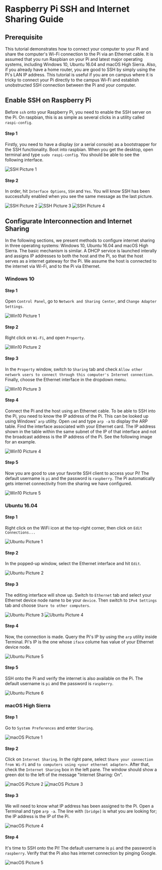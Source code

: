 Raspberry Pi SSH and Internet Sharing Guide
===

## Prerequisite
This tutorial demonstrates how to connect your computer to your Pi and share the computer's Wi-Fi connection to the Pi via an Ethernet cable. It is assumed that you run Raspbian on your Pi and latest major operating systems, including Windows 10, Ubuntu 16.04 and macOS High Sierra. Also, if you already have a home router, you are good to SSH by simply using the Pi's LAN IP address. This tutorial is useful if you are on campus where it is tricky to connect your Pi directly to the campus Wi-Fi and establish unobstructed SSH connection between the Pi and your computer.

## Enable SSH on Raspberry Pi
Before `ssh` onto your Raspberry Pi, you need to enable the SSH server on the Pi. On raspbian, this is as simple as several clicks in a utility called `raspi-config`.

#### Step 1
Firstly, you need to have a display (or a serial console) as a bootstrapper for the SSH functionality. Boot into raspbian. When you get the desktop, open terminal and type `sudo raspi-config`. You should be able to see the following interface.

![SSH Picture 1](https://github.com/Klamath233/ecexxx/raw/master/docs/pics/ssh_1.png)

#### Step 2
In order, hit `Interface Options`, `SSH` and `Yes`. You will know SSH has been successfully enabled when you see the same message as the last picture.

![SSH Picture 2](https://github.com/Klamath233/ecexxx/raw/master/docs/pics/ssh_2.png)
![SSH Picture 3](https://github.com/Klamath233/ecexxx/raw/master/docs/pics/ssh_3.png)
![SSH Picture 4](https://github.com/Klamath233/ecexxx/raw/master/docs/pics/ssh_4.png)

## Configurate Interconnection and Internet Sharing
In the following sections, we present methods to configure internet sharing in three operating systems: Windows 10, Ubuntu 16.04 and macOS High Sierra. The basic mechanism is similar. A DHCP service is launched interally and assigns IP addresses to both the host and the Pi, so that the host serves as a internet gateway for the Pi. We assume the host is connected to the internet via Wi-Fi, and to the Pi via Ethernet.

### Windows 10
#### Step 1
Open `Control Panel`, go to `Network and Sharing Center`, and `Change Adapter Settings`.

![Win10 Picture 1](https://github.com/Klamath233/ecexxx/raw/master/docs/pics/win10_1.png)

#### Step 2
Right click on `Wi-Fi`, and open `Property`.

![Win10 Picture 2](https://github.com/Klamath233/ecexxx/raw/master/docs/pics/win10_2.png)


#### Step 3
In the `Property` window, switch to `Sharing` tab and check `Allow other network users to connect through this computer's Internet connection`. Finally, choose the Ethernet interface in the dropdown menu.

![Win10 Picture 3](https://github.com/Klamath233/ecexxx/raw/master/docs/pics/win10_3.png)

#### Step 4
Connect the Pi and the host using an Ethernet cable. To be able to SSH into the Pi, you need to know the IP address of the Pi. This can be looked up using Windows' `arp` utility. Open `cmd` and type `arp -a` to display the ARP table. Find the interface associated with your Ethernet card. The IP address shown in the table within the same subnet of the IP of that interface and not the broadcast address is the IP address of the Pi. See the following image for an example.

![Win10 Picture 4](https://github.com/Klamath233/ecexxx/raw/master/docs/pics/win10_4.png)

#### Step 5
Now you are good to use your favorite SSH client to access your Pi! The default username is `pi` and the password is `raspberry`. The Pi automatically gets internet connectivity from the sharing we have configured.

![Win10 Picture 5](https://github.com/Klamath233/ecexxx/raw/master/docs/pics/win10_5.png)

### Ubuntu 16.04
#### Step 1
Right click on the WiFi icon at the top-right corner, then click on `Edit Connections...`

![Ubuntu Picture 1](https://github.com/Klamath233/ecexxx/raw/master/docs/pics/ubuntu_1.png)

#### Step 2
In the popped-up window, select the Ethernet interface and hit `Edit`.

![Ubuntu Picture 2](https://github.com/Klamath233/ecexxx/raw/master/docs/pics/ubuntu_2.png)

#### Step 3
The editing interface will show up. Switch to `Ethernet` tab and select your Ethernet device node name to be your `device`. Then switch to `IPv4 Settings` tab and choose `Share to other computers`.

![Ubuntu Picture 3](https://github.com/Klamath233/ecexxx/raw/master/docs/pics/ubuntu_3.png)
![Ubuntu Picture 4](https://github.com/Klamath233/ecexxx/raw/master/docs/pics/ubuntu_4.png)

#### Step 4
Now, the connection is made. Query the Pi's IP by using the `arp` utility inside Terminal. Pi's IP is the one whose `iface` colume has value of your Ethernet device node.

![Ubuntu Picture 5](https://github.com/Klamath233/ecexxx/raw/master/docs/pics/ubuntu_5.png)

#### Step 5
SSH onto the Pi and verify the internet is also available on the Pi. The default username is `pi` and the password is `raspberry`.

![Ubuntu Picture 6](https://github.com/Klamath233/ecexxx/raw/master/docs/pics/ubuntu_6.png)

### macOS High Sierra
#### Step 1
Go to `System Preferences` and enter `Sharing`.

![macOS Picture 1](https://github.com/Klamath233/ecexxx/raw/master/docs/pics/macOS_1.png)

#### Step 2
Click on `Internet Sharing`. In the right pane, select `Share your connection from Wi-Fi` and `to computers using <your ethernet adapter>`. After that, check the `Internet Sharing` box in the left pane. The window should show a green dot to the left of the message "Internet Sharing: On".

![macOS Picture 2](https://github.com/Klamath233/ecexxx/raw/master/docs/pics/macOS_2.png)
![macOS Picture 3](https://github.com/Klamath233/ecexxx/raw/master/docs/pics/macOS_3.png)

#### Step 3
We will need to know what IP address has been assigned to the Pi. Open a Terminal and type `arp -a`. The line with `[bridge]` is what you are looking for; the IP address is the IP of the Pi.

![macOS Picture 4](https://github.com/Klamath233/ecexxx/raw/master/docs/pics/macOS_4.png)

#### Step 4
It's time to SSH onto the Pi! The default username is `pi` and the password is `raspberry`. Verify that the Pi also has internet connection by pinging Google.

![macOS Picture 5](https://github.com/Klamath233/ecexxx/raw/master/docs/pics/macOS_5.png)
